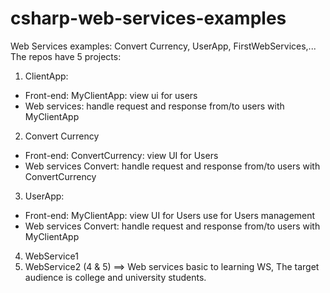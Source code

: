 # csharp-web-services-examples
Web Services examples: Convert Currency, UserApp, FirstWebServices,...
The repos have 5 projects:
1. ClientApp:
- Front-end: MyClientApp: view ui for users
- Web services: handle request and response from/to users with MyClientApp
2. Convert Currency
- Front-end: ConvertCurrency: view UI for Users 
- Web services Convert: handle request and response from/to users with ConvertCurrency
3. UserApp: 
- Front-end: MyClientApp: view UI for Users use for Users management 
- Web services Convert: handle request and response from/to users with MyClientApp

4. WebService1
5. WebService2
(4 & 5) ==> Web services basic to learning WS, The target audience is college and university students.
